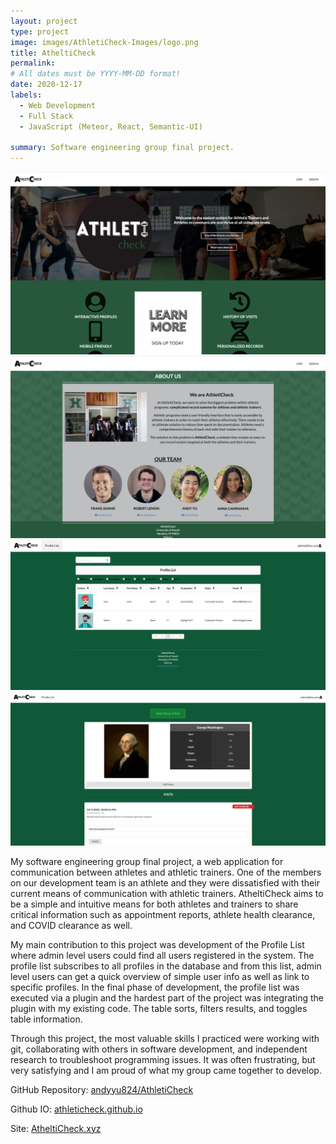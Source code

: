 ```yaml
---
layout: project
type: project
image: images/AthletiCheck-Images/logo.png
title: AtheltiCheck
permalink:
# All dates must be YYYY-MM-DD format!
date: 2020-12-17
labels:
  - Web Development
  - Full Stack
  - JavaScript (Meteor, React, Semantic-UI)

summary: Software engineering group final project.
---
```


<div class="ui medium rounded images">
  <img class="ui image" src="../images/AthletiCheck-Images/landing-1.png">
  <img class="ui image" src="../images/AthletiCheck-Images/about-us.png">
  <img class="ui image" src="../images/AthletiCheck-Images/profilelist.PNG">
  <img class="ui image" src="../images/AthletiCheck-Images/profile.PNG">
</div>

My software engineering group final project, a web application for communication between athletes and athletic trainers. One of the members on our development team is an athlete and they were dissatisfied with their current means of communication with athletic trainers. AtheltiCheck aims to be a simple and intuitive means for both athletes and trainers to share critical information such as appointment reports, athlete health clearance, and COVID clearance as well.

My main contribution to this project was development of the Profile List where admin level users could find all users registered in the system. The profile list subscribes to all profiles in the database and from this list, admin level users can get a quick overview of simple user info as well as link to specific profiles. In the final phase of development, the profile list was executed via a plugin and the hardest part of the project was integrating the plugin with my existing code. The table sorts, filters results, and toggles table information.

Through this project, the most valuable skills I practiced were working with git, collaborating with others in software development, and independent research to troubleshoot programming issues. It was often frustrating, but very satisfying and I am proud of what my group came together to develop. 

GitHub Repository: <a href="https://github.com/athleticheck/athleticheck"><i class="large github icon "></i>andyyu824/AthletiCheck</a>

Github IO: <a href="https://athleticheck.github.io/"><i class="large github icon "></i>athleticheck.github.io</a>

Site: <a href="athleticheck.xyz/">AtheltiCheck.xyz</a>
